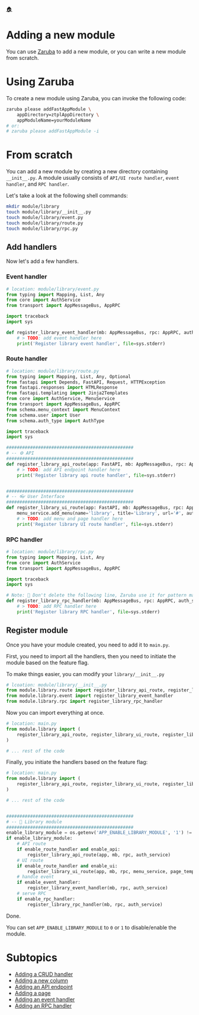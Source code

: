 <!--startTocHeader-->
[🏠](../README.md)
# Adding a new module
<!--endTocHeader-->

You can use [Zaruba](https://github.com/state-alchemists/zaruba) to add a new module, or you can write a new module from scratch.

# Using Zaruba

To create a new module using Zaruba, you can invoke the following code:

```bash
zaruba please addFastAppModule \
    appDirectory=ztplAppDirectory \
    appModuleName=yourModuleName
# or:
# zaruba please addFastAppModule -i
```

# From scratch

You can add a new module by creating a new directory containing `__init__.py`.
A module usually consists of `API/UI route handler`, `event handler`, and `RPC handler`.

Let's take a look at the following shell commands:

```bash
mkdir module/library
touch module/library/__init__.py
touch module/library/event.py
touch module/library/route.py
touch module/library/rpc.py
```

## Add handlers

Now let's add a few handlers.


### Event handler

```python
# location: module/library/event.py
from typing import Mapping, List, Any
from core import AuthService
from transport import AppMessageBus, AppRPC

import traceback
import sys

def register_library_event_handler(mb: AppMessageBus, rpc: AppRPC, auth_service: AuthService):
    # > TODO: add event handler here
    print('Register library event handler', file=sys.stderr)
```

### Route handler

```python
# location: module/library/route.py
from typing import Mapping, List, Any, Optional
from fastapi import Depends, FastAPI, Request, HTTPException
from fastapi.responses import HTMLResponse
from fastapi.templating import Jinja2Templates
from core import AuthService, MenuService
from transport import AppMessageBus, AppRPC
from schema.menu_context import MenuContext
from schema.user import User
from schema.auth_type import AuthType

import traceback
import sys

################################################
# -- ⚙️ API
################################################
def register_library_api_route(app: FastAPI, mb: AppMessageBus, rpc: AppRPC, auth_service: AuthService):
    # > TODO: add API endpoint handler here
    print('Register library api route handler', file=sys.stderr)


################################################
# -- 👓 User Interface
################################################
def register_library_ui_route(app: FastAPI, mb: AppMessageBus, rpc: AppRPC, menu_service: MenuService, page_template: Jinja2Templates):
    menu_service.add_menu(name='library', title='Library', url='#', auth_type=AuthType.ANYONE)
    # > TODO: add menu and page handler here
    print('Register library UI route handler', file=sys.stderr)
```


### RPC handler

```python
# location: module/library/rpc.py
from typing import Mapping, List, Any
from core import AuthService
from transport import AppMessageBus, AppRPC

import traceback
import sys

# Note: 🤖 Don't delete the following line, Zaruba use it for pattern matching
def register_library_rpc_handler(mb: AppMessageBus, rpc: AppRPC, auth_service: AuthService):
    # > TODO: add RPC handler here
    print('Register library RPC handler', file=sys.stderr)
```

## Register module

Once you have your module created, you need to add it to `main.py`.

First, you need to import all the handlers, then you need to initiate the module based on the feature flag.

To make things easier, you can modify your `library/__init__.py`

```python
# lcoation: module/library/__init__.py
from module.library.route import register_library_api_route, register_library_ui_route
from module.library.event import register_library_event_handler
from module.library.rpc import register_library_rpc_handler
```

Now you can import everything at once.

```python
# location: main.py
from module.library import (
    register_library_api_route, register_library_ui_route, register_library_event_handler, register_library_rpc_handler
)

# ... rest of the code
```

Finally, you initiate the handlers based on the feature flag:

```python
# location: main.py
from module.library import (
    register_library_api_route, register_library_ui_route, register_library_event_handler, register_library_rpc_handler
)

# ... rest of the code


################################################
# -- 🧩 Library module
################################################
enable_library_module = os.getenv('APP_ENABLE_LIBRARY_MODULE', '1') != '0'
if enable_library_module:
    # API route
    if enable_route_handler and enable_api:
        register_library_api_route(app, mb, rpc, auth_service)
    # UI route
    if enable_route_handler and enable_ui:
        register_library_ui_route(app, mb, rpc, menu_service, page_template)
    # handle event
    if enable_event_handler:
        register_library_event_handler(mb, rpc, auth_service)
    # serve RPC
    if enable_rpc_handler:
        register_library_rpc_handler(mb, rpc, auth_service)
```

Done.

You can set `APP_ENABLE_LIBRARY_MODULE` to `0` or `1` to disable/enable the module.

# Subtopics
<!--startTocSubtopic-->
- [Adding a CRUD handler](adding-a-crud-handler.md)
- [Adding a new column](adding-a-new-column.md)
- [Adding an API endpoint](adding-an-api-endpoint.md)
- [Adding a page](adding-a-page.md)
- [Adding an event handler](adding-an-event-handler.md)
- [Adding an RPC handler](adding-an-rpc-handler.md)
<!--endTocSubtopic-->